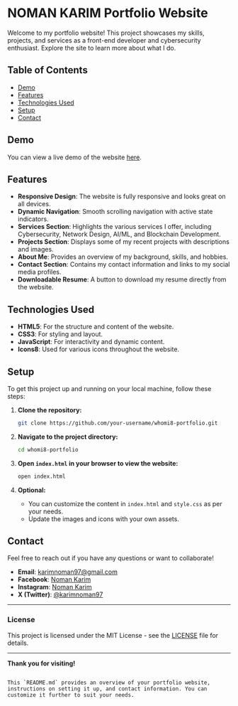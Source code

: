 
# NOMAN KARIM Portfolio Website

Welcome to my portfolio website! This project showcases my skills, projects, and services as a front-end developer and cybersecurity enthusiast. Explore the site to learn more about what I do.

## Table of Contents
- [Demo](#demo)
- [Features](#features)
- [Technologies Used](#technologies-used)
- [Setup](#setup)
- [Contact](#contact)

## Demo
You can view a live demo of the website [here](https://your-website-url.com).

## Features
- **Responsive Design**: The website is fully responsive and looks great on all devices.
- **Dynamic Navigation**: Smooth scrolling navigation with active state indicators.
- **Services Section**: Highlights the various services I offer, including Cybersecurity, Network Design, AI/ML, and Blockchain Development.
- **Projects Section**: Displays some of my recent projects with descriptions and images.
- **About Me**: Provides an overview of my background, skills, and hobbies.
- **Contact Section**: Contains my contact information and links to my social media profiles.
- **Downloadable Resume**: A button to download my resume directly from the website.

## Technologies Used
- **HTML5**: For the structure and content of the website.
- **CSS3**: For styling and layout.
- **JavaScript**: For interactivity and dynamic content.
- **Icons8**: Used for various icons throughout the website.

## Setup
To get this project up and running on your local machine, follow these steps:

1. **Clone the repository:**
   ```bash
   git clone https://github.com/your-username/whomi8-portfolio.git
   ```

2. **Navigate to the project directory:**
   ```bash
   cd whomi8-portfolio
   ```

3. **Open `index.html` in your browser to view the website:**
   ```bash
   open index.html
   ```

4. **Optional:**
   - You can customize the content in `index.html` and `style.css` as per your needs.
   - Update the images and icons with your own assets.

## Contact
Feel free to reach out if you have any questions or want to collaborate!

- **Email**: [karimnoman97@gmail.com](mailto:karimnoman97@gmail.com)
- **Facebook**: [Noman Karim](https://www.facebook.com/noman.karim.8)
- **Instagram**: [Noman Karim](https://www.instagram.com/noman.karim.8/)
- **X (Twitter)**: [@karimnoman97](https://x.com/karimnoman97)

---

### License
This project is licensed under the MIT License - see the [LICENSE](LICENSE) file for details.

---

**Thank you for visiting!**
```

This `README.md` provides an overview of your portfolio website, instructions on setting it up, and contact information. You can customize it further to suit your needs.